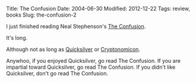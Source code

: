 Title: The Confusion
Date: 2004-06-30
Modified: 2012-12-22
Tags: review, books
Slug: the-confusion-2

I just finished reading Neal Stephenson's <a href="http://www.amazon.com/exec/obidos/ASIN/0060523867/qid=1088641230/sr=2-1/ref=sr_2_1/103-9194390-1399035" >The Confusion</a>.

It's long.

Although not as long as <a href="http://www.amazon.com/exec/obidos/tg/detail/-/0380977427/ref=pd_ser_asin_1/103-9194390-1399035?v=glance&s=books" >Quicksilver</a> or <a href="http://www.amazon.com/exec/obidos/ASIN/0060512806/qid=1088641422/sr=2-1/ref=sr_2_1/103-9194390-1399035" >Cryptonomicon</a>.

Anywhoo, if you enjoyed Quicksilver, go read The Confusion. If you are impartial toward Quicksilver, go read The Confusion. If you didn't like Quicksilver, don't go read The Confusion.
